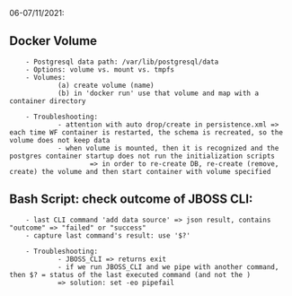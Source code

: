 06-07/11/2021:

## Docker Volume

        - Postgresql data path: /var/lib/postgresql/data
        - Options: volume vs. mount vs. tmpfs
        - Volumes:
                (a) create volume (name)
                (b) in 'docker run' use that volume and map with a container directory
        
        - Troubleshooting:
                - attention with auto drop/create in persistence.xml => each time WF container is restarted, the schema is recreated, so the volume does not keep data
                - when volume is mounted, then it is recognized and the postgres container startup does not run the initialization scripts
                        => in order to re-create DB, re-create (remove, create) the volume and then start container with volume specified

## Bash Script: check outcome of JBOSS CLI:
        - last CLI command 'add data source' => json result, contains "outcome" => "failed" or "success"
        - capture last command's result: use '$?'

        - Troubleshooting:
                - JBOSS_CLI => returns exit
                - if we run JBOSS_CLI and we pipe with another command, then $? = status of the last executed command (and not the )
                => solution: set -eo pipefail